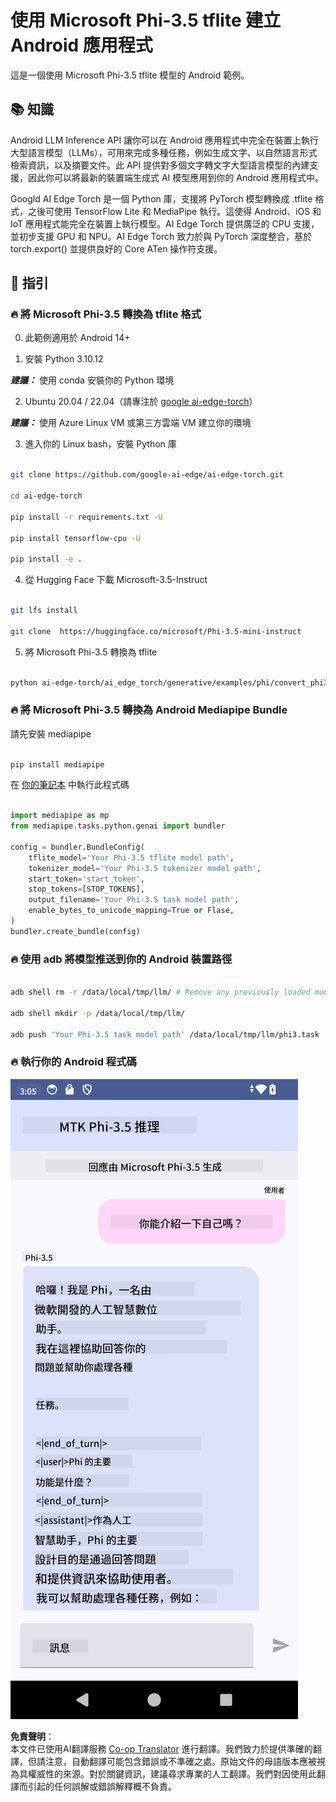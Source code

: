 <!--
CO_OP_TRANSLATOR_METADATA:
{
  "original_hash": "2faa9c6d61c5aa2708aec02a39ec464b",
  "translation_date": "2025-04-04T18:23:36+00:00",
  "source_file": "md\\02.Application\\01.TextAndChat\\Phi3\\UsingPhi35TFLiteCreateAndroidApp.md",
  "language_code": "hk"
}
-->
# **使用 Microsoft Phi-3.5 tflite 建立 Android 應用程式**

這是一個使用 Microsoft Phi-3.5 tflite 模型的 Android 範例。

## **📚 知識**

Android LLM Inference API 讓你可以在 Android 應用程式中完全在裝置上執行大型語言模型（LLMs），可用來完成多種任務，例如生成文字、以自然語言形式檢索資訊，以及摘要文件。此 API 提供對多個文字轉文字大型語言模型的內建支援，因此你可以將最新的裝置端生成式 AI 模型應用到你的 Android 應用程式中。

Googld AI Edge Torch 是一個 Python 庫，支援將 PyTorch 模型轉換成 .tflite 格式，之後可使用 TensorFlow Lite 和 MediaPipe 執行。這使得 Android、iOS 和 IoT 應用程式能完全在裝置上執行模型。AI Edge Torch 提供廣泛的 CPU 支援，並初步支援 GPU 和 NPU。AI Edge Torch 致力於與 PyTorch 深度整合，基於 torch.export() 並提供良好的 Core ATen 操作符支援。

## **🪬 指引**

### **🔥 將 Microsoft Phi-3.5 轉換為 tflite 格式**

0. 此範例適用於 Android 14+

1. 安裝 Python 3.10.12

***建議：*** 使用 conda 安裝你的 Python 環境

2. Ubuntu 20.04 / 22.04（請專注於 [google ai-edge-torch](https://github.com/google-ai-edge/ai-edge-torch)）

***建議：*** 使用 Azure Linux VM 或第三方雲端 VM 建立你的環境

3. 進入你的 Linux bash，安裝 Python 庫

```bash

git clone https://github.com/google-ai-edge/ai-edge-torch.git

cd ai-edge-torch

pip install -r requirements.txt -U 

pip install tensorflow-cpu -U

pip install -e .

```

4. 從 Hugging Face 下載 Microsoft-3.5-Instruct

```bash

git lfs install

git clone  https://huggingface.co/microsoft/Phi-3.5-mini-instruct

```

5. 將 Microsoft Phi-3.5 轉換為 tflite

```bash

python ai-edge-torch/ai_edge_torch/generative/examples/phi/convert_phi3_to_tflite.py --checkpoint_path  Your Microsoft Phi-3.5-mini-instruct path --tflite_path Your Microsoft Phi-3.5-mini-instruct tflite path  --prefill_seq_len 1024 --kv_cache_max_len 1280 --quantize True

```

### **🔥 將 Microsoft Phi-3.5 轉換為 Android Mediapipe Bundle**

請先安裝 mediapipe

```bash

pip install mediapipe

```

在 [你的筆記本](../../../../../../code/09.UpdateSamples/Aug/Android/convert/convert_phi.ipynb) 中執行此程式碼

```python

import mediapipe as mp
from mediapipe.tasks.python.genai import bundler

config = bundler.BundleConfig(
    tflite_model='Your Phi-3.5 tflite model path',
    tokenizer_model='Your Phi-3.5 tokenizer model path',
    start_token='start_token',
    stop_tokens=[STOP_TOKENS],
    output_filename='Your Phi-3.5 task model path',
    enable_bytes_to_unicode_mapping=True or Flase,
)
bundler.create_bundle(config)

```

### **🔥 使用 adb 將模型推送到你的 Android 裝置路徑**

```bash

adb shell rm -r /data/local/tmp/llm/ # Remove any previously loaded models

adb shell mkdir -p /data/local/tmp/llm/

adb push 'Your Phi-3.5 task model path' /data/local/tmp/llm/phi3.task

```

### **🔥 執行你的 Android 程式碼**

![demo](../../../../../../translated_images/demo.8981711efb5a9cee5dcd835f66b3b31b94b4f3e527300e15a98a0d48863b9fbd.hk.png)

**免責聲明**：  
本文件已使用AI翻譯服務 [Co-op Translator](https://github.com/Azure/co-op-translator) 進行翻譯。我們致力於提供準確的翻譯，但請注意，自動翻譯可能包含錯誤或不準確之處。原始文件的母語版本應被視為具權威性的來源。對於關鍵資訊，建議尋求專業的人工翻譯。我們對因使用此翻譯而引起的任何誤解或錯誤解釋概不負責。